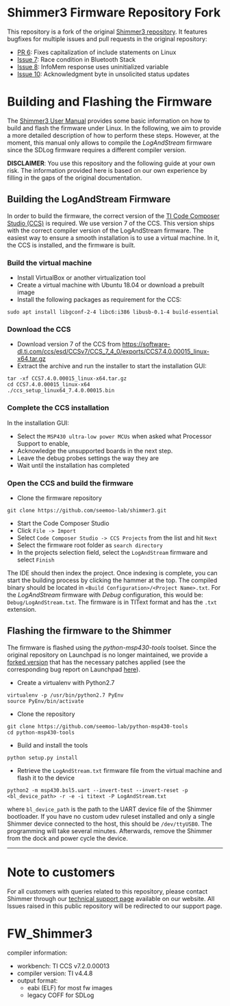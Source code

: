 # Shimmer3 Firmware Repository Fork

This repository is a fork of the original [Shimmer3 repository](https://github.com/ShimmerResearch/shimmer3). It
features bugfixes for multiple issues and pull requests in the original repository:

* [PR 6](https://github.com/ShimmerResearch/shimmer3/pull/6): Fixes capitalization of include statements on Linux
* [Issue 7](https://github.com/ShimmerResearch/shimmer3/issues/7): Race condition in Bluetooth Stack
* [Issue 8](https://github.com/ShimmerResearch/shimmer3/issues/8): InfoMem response uses uninitialized variable
* [Issue 10](https://github.com/ShimmerResearch/shimmer3/issues/10): Acknowledgment byte in unsolicited status updates

# Building and Flashing the Firmware

The [Shimmer3 User Manual](http://www.shimmersensing.com/images/uploads/docs/Shimmer_User_Manual_rev3p.pdf) provides
some basic information on how to build and flash the firmware under Linux. In the following, we aim to provide a more
detailed description of how to perform these steps. However, at the moment, this manual only allows to compile the
*LogAndStream* firmware since the SDLog firmware requires a different compiler version.

**DISCLAIMER**: You use this repository and the following guide at your own risk. The information provided here is
based on our own experience by filling in the gaps of the original documentation.

## Building the LogAndStream Firmware

In order to build the firmware, the correct version of the
[TI Code Composer Studio (CCS)](https://software-dl.ti.com/ccs/esd/documents/ccs_downloads.html) is required. We use
version 7 of the CCS. This version ships with the correct compiler version of the LogAndStream firmware. The easiest
way to ensure a smooth installation is to use a virtual machine. In it, the CCS is installed, and the firmware is built.

### Build the virtual machine

* Install VirtualBox or another virtualization tool
* Create a virtual machine with Ubuntu 18.04 or download a prebuilt image
* Install the following packages as requirement for the CCS:
```shell
sudo apt install libgconf-2-4 libc6:i386 libusb-0.1-4 build-essential
```

### Download the CCS

* Download version 7 of the CCS
  from <https://software-dl.ti.com/ccs/esd/CCSv7/CCS_7_4_0/exports/CCS7.4.0.00015_linux-x64.tar.gz>
* Extract the archive and run the installer to start the installation GUI:
```shell
tar -xf CCS7.4.0.00015_linux-x64.tar.gz
cd CCS7.4.0.00015_linux-x64
./ccs_setup_linux64_7.4.0.00015.bin
```

### Complete the CCS installation
In the installation GUI:

* Select the `MSP430 ultra-low power MCUs` when asked what Processor Support to enable,
* Acknowledge the unsupported boards in the next step.
* Leave the debug probes settings the way they are
* Wait until the installation has completed

### Open the CCS and build the firmware

* Clone the firmware repository

```shell
git clone https://github.com/seemoo-lab/shimmer3.git
```
* Start the Code Composer Studio
* Click `File -> Import`
* Select `Code Composer Studio -> CCS Projects` from the list and hit `Next`
* Select the firmware root folder as `search directory`
* In the projects selection field, select the `LogAndStream` firmware and select `Finish`

The IDE should then index the project. Once indexing is complete, you can start the building process by clicking the
hammer at the top. The compiled binary should be located in `<Build Configuration>/<Project Name>.txt`. For the
*LogAndStream* firmware with *Debug* configuration, this would be: `Debug/LogAndStream.txt`. The firmware is in
TIText format and has the `.txt` extension.

## Flashing the firmware to the Shimmer

The firmware is flashed using the *python-msp430-tools* toolset.
Since the original repository on Launchpad is no longer maintained, we provide a
[forked version](https://github.com/seemoo-lab/python-msp430-tools) that has the necessary patches applied
(see the corresponding bug report on Launchpad [here](https://bugs.launchpad.net/python-msp430-tools/+bug/1258574)).

* Create a virtualenv with Python2.7
```shell
virtualenv -p /usr/bin/python2.7 PyEnv
source PyEnv/bin/activate
```

* Clone the repository
```shell
git clone https://github.com/seemoo-lab/python-msp430-tools
cd python-msp430-tools
```

* Build and install the tools
```shell
python setup.py install
```

* Retrieve the `LogAndStream.txt` firmware file from the virtual machine and flash it to the device
```shell
python2 -m msp430.bsl5.uart --invert-test --invert-reset -p <bl_device_path> -r -e -i titext -P LogAndStream.txt
```
where `bl_device_path` is the path to the UART device file of the Shimmer bootloader. If you have no custom udev
ruleset installed and only a single Shimmer device connected to the host, this should be `/dev/ttyUSB0`. The
programming will take several minutes. Afterwards, remove the Shimmer from the dock and power cycle the device.

***

# Note to customers
For all customers with queries related to this repository, please contact Shimmer through our [technical support page](http://www.shimmersensing.com/support/wearable-sensing-support/) available on our website. All Issues raised in this public repository will be redirected to our support page.

# FW_Shimmer3
compiler information:
 - workbench: TI CCS v7.2.0.00013
 - compiler version: TI v4.4.8
 - output format:
   - eabi (ELF) for most fw images
   - legacy COFF for SDLog
